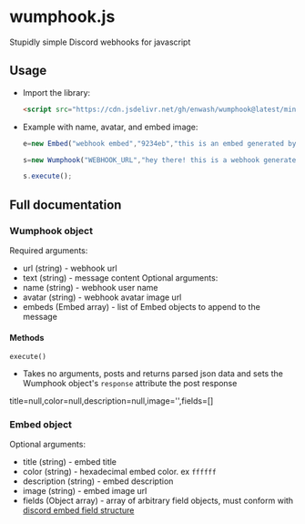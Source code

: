 # wumphook.js
Stupidly simple Discord webhooks for javascript

## Usage
* Import the library:

  ```html
  <script src="https://cdn.jsdelivr.net/gh/enwash/wumphook@latest/min.js"></script>
  ```
* Example with name, avatar, and embed image:

  ```js
  e=new Embed("webhook embed","9234eb","this is an embed generated by wumphook.js","https://www.chickensmoothie.com/oekaki/image/3035785.1515805712.avatar.jpg")

  s=new Wumphook("WEBHOOK_URL","hey there! this is a webhook generated by wumphook.js!",name="Wumphook",avatar="https://www.chickensmoothie.com/oekaki/image/3035785.1515805712.avatar.jpg",embeds=[e])

  s.execute();
  ```

## Full documentation

### Wumphook object
Required arguments:
* url (string) - webhook url
* text (string) - message content
Optional arguments:
* name (string) - webhook user name
* avatar (string) - webhook avatar image url
* embeds (Embed array) - list of Embed objects to append to the message

#### Methods
`execute()`
* Takes no arguments, posts and returns parsed json data and sets the Wumphook object's `response` attribute the post response

title=null,color=null,description=null,image='',fields=[]
### Embed object
Optional arguments:
* title (string) - embed title
* color (string) - hexadecimal embed color. ex `ffffff`
* description (string) - embed description
* image (string) - embed image url
* fields (Object array) - array of arbitrary field objects, must conform with [discord embed field structure](https://discord.com/developers/docs/resources/channel#embed-object-embed-field-structure)
